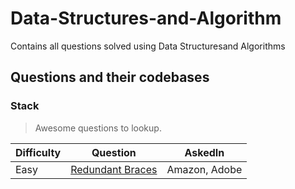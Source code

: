 # Data-Structures-and-Algorithm
Contains all questions solved using Data Structuresand Algorithms

## Questions and their codebases

### Stack
> Awesome questions to lookup.

| Difficulty | Question| AskedIn |
| --- | --- | --- |
| Easy | [Redundant Braces](https://www.interviewbit.com/problems/redundant-braces/) | Amazon, Adobe |


